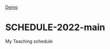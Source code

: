 [Demo](https://felice63.github.io/WINTER-SCHEDULE-2022-main/)

# SCHEDULE-2022-main
My Teaching schedule
